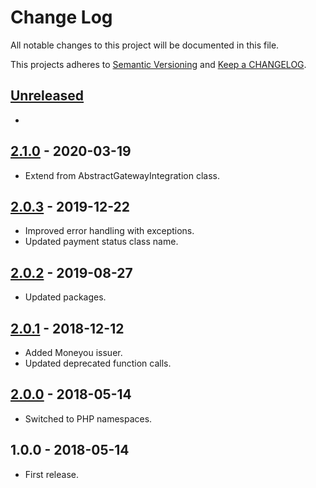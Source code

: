 # Change Log

All notable changes to this project will be documented in this file.

This projects adheres to [Semantic Versioning](http://semver.org/) and [Keep a CHANGELOG](http://keepachangelog.com/).

## [Unreleased][unreleased]
-

## [2.1.0] - 2020-03-19
- Extend from AbstractGatewayIntegration class.

## [2.0.3] - 2019-12-22
- Improved error handling with exceptions.
- Updated payment status class name.

## [2.0.2] - 2019-08-27
- Updated packages.

## [2.0.1] - 2018-12-12
- Added Moneyou issuer.
- Updated deprecated function calls.

## [2.0.0] - 2018-05-14
- Switched to PHP namespaces.

## 1.0.0 - 2018-05-14
- First release.

[unreleased]: https://github.com/wp-pay-gateways/nocks/compare/2.1.0...HEAD
[2.1.0]: https://github.com/wp-pay-gateways/nocks/compare/2.0.3...2.1.0
[2.0.3]: https://github.com/wp-pay-gateways/nocks/compare/2.0.2...2.0.3
[2.0.2]: https://github.com/wp-pay-gateways/nocks/compare/2.0.1...2.0.2
[2.0.1]: https://github.com/wp-pay-gateways/nocks/compare/2.0.0...2.0.1
[2.0.0]: https://github.com/wp-pay-gateways/nocks/compare/1.0.0...2.0.0
